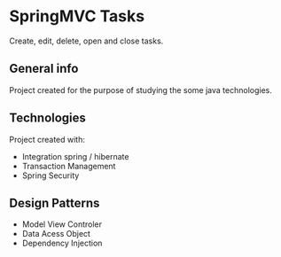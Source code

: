 # SpringMVC Tasks 
Create, edit, delete, open and close tasks.

## General info
Project created for the purpose of studying the some java technologies.

## Technologies

Project created  with:
<ul>	
	<li>Integration spring / hibernate</li>
	<li>Transaction Management</li>
	<li>Spring Security</li>
</ul>

## Design Patterns
<ul> 
	<li>Model View Controler</li>
	<li>Data Acess Object </li>
	<li>Dependency Injection</li>
</ul>